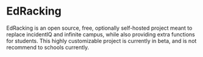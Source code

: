 # EdRacking
EdRacking is an open source, free, optionally self-hosted project meant to replace incidentIQ and infinite campus, while also providing extra functions for students. This highly customizable project is currently in beta, and is not recommend to schools currently.
